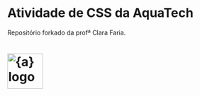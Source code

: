 # Atividade de CSS da AquaTech

Repositório forkado da profª Clara Faria. 

<h1>
    <a href="https://github.com/SPTech-Atividades-de-PI/aquatech-somente-html">
      <img align="center" width="80px" src="https://avatars.githubusercontent.com/u/110926406?v=4" img width="80" alt="{a} logo" class="img-fluid"></a>
</h1>
